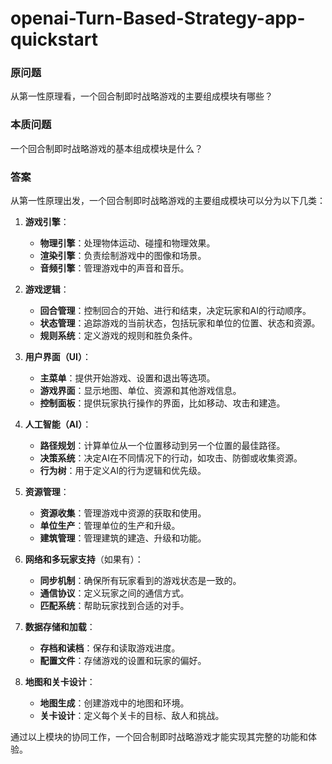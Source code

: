 # openai-Turn-Based-Strategy-app-quickstart

### 原问题
从第一性原理看，一个回合制即时战略游戏的主要组成模块有哪些？

### 本质问题
一个回合制即时战略游戏的基本组成模块是什么？

### 答案

从第一性原理出发，一个回合制即时战略游戏的主要组成模块可以分为以下几类：

1. **游戏引擎**：
   - **物理引擎**：处理物体运动、碰撞和物理效果。
   - **渲染引擎**：负责绘制游戏中的图像和场景。
   - **音频引擎**：管理游戏中的声音和音乐。

2. **游戏逻辑**：
   - **回合管理**：控制回合的开始、进行和结束，决定玩家和AI的行动顺序。
   - **状态管理**：追踪游戏的当前状态，包括玩家和单位的位置、状态和资源。
   - **规则系统**：定义游戏的规则和胜负条件。

3. **用户界面（UI）**：
   - **主菜单**：提供开始游戏、设置和退出等选项。
   - **游戏界面**：显示地图、单位、资源和其他游戏信息。
   - **控制面板**：提供玩家执行操作的界面，比如移动、攻击和建造。

4. **人工智能（AI）**：
   - **路径规划**：计算单位从一个位置移动到另一个位置的最佳路径。
   - **决策系统**：决定AI在不同情况下的行动，如攻击、防御或收集资源。
   - **行为树**：用于定义AI的行为逻辑和优先级。

5. **资源管理**：
   - **资源收集**：管理游戏中资源的获取和使用。
   - **单位生产**：管理单位的生产和升级。
   - **建筑管理**：管理建筑的建造、升级和功能。

6. **网络和多玩家支持**（如果有）：
   - **同步机制**：确保所有玩家看到的游戏状态是一致的。
   - **通信协议**：定义玩家之间的通信方式。
   - **匹配系统**：帮助玩家找到合适的对手。

7. **数据存储和加载**：
   - **存档和读档**：保存和读取游戏进度。
   - **配置文件**：存储游戏的设置和玩家的偏好。

8. **地图和关卡设计**：
   - **地图生成**：创建游戏中的地图和环境。
   - **关卡设计**：定义每个关卡的目标、敌人和挑战。

通过以上模块的协同工作，一个回合制即时战略游戏才能实现其完整的功能和体验。
